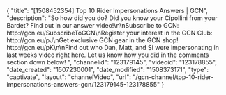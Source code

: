 {
    "title": "[1508452354] Top 10 Rider Impersonations Answers | GCN",
    "description": "So how did you do? Did you know your Cipollini from your Bardet? Find out in our answer video!\n\nSubscribe to GCN: http:\/\/gcn.eu\/SubscribeToGCN\nRegister your interest in the GCN Club: http:\/\/gcn.eu\/pJ\nGet exclusive GCN gear in the GCN shop! http:\/\/gcn.eu\/pK\n\nFind out who Dan, Matt, and Si were impersonating in last weeks video right here. Let us know how you did in the comments section down below! ",
    "channelid": "123179145",
    "videoid": "123178855",
    "date_created": "1507230001",
    "date_modified": "1508373171",
    "type": "captivate",
    "layout": "channelVideo",
    "url": "\/gcn-channel\/top-10-rider-impersonations-answers-gcn\/123179145-123178855"
}